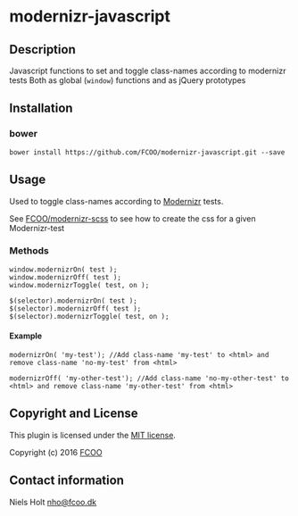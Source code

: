 # modernizr-javascript
>


## Description
Javascript functions to set and toggle class-names according to modernizr tests
Both as global (`window`) functions and as jQuery prototypes

## Installation
### bower
`bower install https://github.com/FCOO/modernizr-javascript.git --save`

## Usage

Used to toggle class-names according to [Modernizr](https://modernizr.com/) tests.

See [FCOO/modernizr-scss](https://github.com/FCOO/modernizr-scss) to see how to create the css for a given Modernizr-test

### Methods

    window.modernizrOn( test ); 
    window.modernizrOff( test );
    window.modernizrToggle( test, on );

    $(selector).modernizrOn( test );
    $(selector).modernizrOff( test );
    $(selector).modernizrToggle( test, on ); 

#### Example
    modernizrOn( 'my-test'); //Add class-name 'my-test' to <html> and remove class-name 'no-my-test' from <html>

    modernizrOff( 'my-other-test'); //Add class-name 'no-my-other-test' to <html> and remove class-name 'my-other-test' from <html>


## Copyright and License
This plugin is licensed under the [MIT license](https://github.com/FCOO/modernizr-javascript/LICENSE).

Copyright (c) 2016 [FCOO](https://github.com/FCOO)

## Contact information

Niels Holt nho@fcoo.dk
